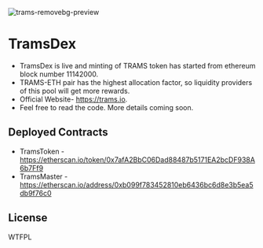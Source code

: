 ![trams-removebg-preview](https://user-images.githubusercontent.com/73434232/97456632-0f0c8b80-195f-11eb-9eae-3fc404f6a492.png)

# TramsDex  

- TramsDex is live and minting of TRAMS token has started from ethereum block number 11142000.
- TRAMS-ETH pair has the highest allocation factor, so liquidity providers of this pool will get more rewards.
- Official Website- https://trams.io. 
- Feel free to read the code. More details coming soon.


## Deployed Contracts

- TramsToken - https://etherscan.io/token/0x7afA2BbC06Dad88487b5171EA2bcDF938A6b7Ff9
- TramsMaster - https://etherscan.io/address/0xb099f783452810eb6436bc6d8e3b5ea5db9f76c0


## License

WTFPL
